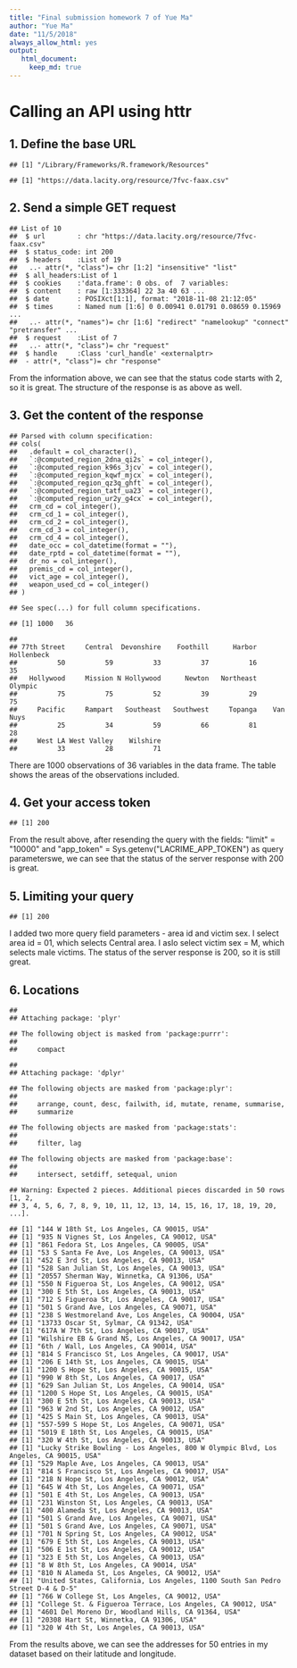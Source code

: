 ```yaml
---
title: "Final submission homework 7 of Yue Ma"
author: "Yue Ma"
date: "11/5/2018"
always_allow_html: yes
output: 
   html_document:
     keep_md: true
---
```




# Calling an API using httr

## 1. Define the base URL


```
## [1] "/Library/Frameworks/R.framework/Resources"
```

```
## [1] "https://data.lacity.org/resource/7fvc-faax.csv"
```

## 2. Send a simple GET request

```
## List of 10
##  $ url        : chr "https://data.lacity.org/resource/7fvc-faax.csv"
##  $ status_code: int 200
##  $ headers    :List of 19
##   ..- attr(*, "class")= chr [1:2] "insensitive" "list"
##  $ all_headers:List of 1
##  $ cookies    :'data.frame':	0 obs. of  7 variables:
##  $ content    : raw [1:333364] 22 3a 40 63 ...
##  $ date       : POSIXct[1:1], format: "2018-11-08 21:12:05"
##  $ times      : Named num [1:6] 0 0.00941 0.01791 0.08659 0.15969 ...
##   ..- attr(*, "names")= chr [1:6] "redirect" "namelookup" "connect" "pretransfer" ...
##  $ request    :List of 7
##   ..- attr(*, "class")= chr "request"
##  $ handle     :Class 'curl_handle' <externalptr> 
##  - attr(*, "class")= chr "response"
```

From the information above, we can see that the status code starts with 2, so it is great.
The structure of the response is as above as well.

## 3. Get the content of the response

```
## Parsed with column specification:
## cols(
##   .default = col_character(),
##   `:@computed_region_2dna_qi2s` = col_integer(),
##   `:@computed_region_k96s_3jcv` = col_integer(),
##   `:@computed_region_kqwf_mjcx` = col_integer(),
##   `:@computed_region_qz3q_ghft` = col_integer(),
##   `:@computed_region_tatf_ua23` = col_integer(),
##   `:@computed_region_ur2y_g4cx` = col_integer(),
##   crm_cd = col_integer(),
##   crm_cd_1 = col_integer(),
##   crm_cd_2 = col_integer(),
##   crm_cd_3 = col_integer(),
##   crm_cd_4 = col_integer(),
##   date_occ = col_datetime(format = ""),
##   date_rptd = col_datetime(format = ""),
##   dr_no = col_integer(),
##   premis_cd = col_integer(),
##   vict_age = col_integer(),
##   weapon_used_cd = col_integer()
## )
```

```
## See spec(...) for full column specifications.
```

```
## [1] 1000   36
```

```
## 
## 77th Street     Central  Devonshire    Foothill      Harbor  Hollenbeck 
##          50          59          33          37          16          35 
##   Hollywood     Mission N Hollywood      Newton   Northeast     Olympic 
##          75          75          52          39          29          75 
##     Pacific     Rampart   Southeast   Southwest     Topanga    Van Nuys 
##          25          34          59          66          81          28 
##     West LA West Valley    Wilshire 
##          33          28          71
```

There are 1000 observations of 36 variables in the data frame. The table shows the areas of the observations included.

## 4. Get your access token

```
## [1] 200
```
From the result above, after resending the query with the fields: "limit" = "10000" and "app_token" = Sys.getenv("LACRIME_APP_TOKEN") as query parameterswe, we can see that the status of the server response with 200 is great.

## 5. Limiting your query

```
## [1] 200
```

I added two more query field parameters - area id and victim sex. I select area id = 01, which selects Central area. I aslo select victim sex = M, which selects male victims.
The status of the server response is 200, so it is still great.

## 6. Locations

```
## 
## Attaching package: 'plyr'
```

```
## The following object is masked from 'package:purrr':
## 
##     compact
```

```
## 
## Attaching package: 'dplyr'
```

```
## The following objects are masked from 'package:plyr':
## 
##     arrange, count, desc, failwith, id, mutate, rename, summarise,
##     summarize
```

```
## The following objects are masked from 'package:stats':
## 
##     filter, lag
```

```
## The following objects are masked from 'package:base':
## 
##     intersect, setdiff, setequal, union
```

```
## Warning: Expected 2 pieces. Additional pieces discarded in 50 rows [1, 2,
## 3, 4, 5, 6, 7, 8, 9, 10, 11, 12, 13, 14, 15, 16, 17, 18, 19, 20, ...].
```

```
## [1] "144 W 18th St, Los Angeles, CA 90015, USA"
## [1] "935 N Vignes St, Los Angeles, CA 90012, USA"
## [1] "861 Fedora St, Los Angeles, CA 90005, USA"
## [1] "53 S Santa Fe Ave, Los Angeles, CA 90013, USA"
## [1] "452 E 3rd St, Los Angeles, CA 90013, USA"
## [1] "528 San Julian St, Los Angeles, CA 90013, USA"
## [1] "20557 Sherman Way, Winnetka, CA 91306, USA"
## [1] "550 N Figueroa St, Los Angeles, CA 90012, USA"
## [1] "300 E 5th St, Los Angeles, CA 90013, USA"
## [1] "712 S Figueroa St, Los Angeles, CA 90017, USA"
## [1] "501 S Grand Ave, Los Angeles, CA 90071, USA"
## [1] "238 S Westmoreland Ave, Los Angeles, CA 90004, USA"
## [1] "13733 Oscar St, Sylmar, CA 91342, USA"
## [1] "617A W 7th St, Los Angeles, CA 90017, USA"
## [1] "Wilshire EB & Grand NS, Los Angeles, CA 90017, USA"
## [1] "6th / Wall, Los Angeles, CA 90014, USA"
## [1] "814 S Francisco St, Los Angeles, CA 90017, USA"
## [1] "206 E 14th St, Los Angeles, CA 90015, USA"
## [1] "1200 S Hope St, Los Angeles, CA 90015, USA"
## [1] "990 W 8th St, Los Angeles, CA 90017, USA"
## [1] "629 San Julian St, Los Angeles, CA 90014, USA"
## [1] "1200 S Hope St, Los Angeles, CA 90015, USA"
## [1] "300 E 5th St, Los Angeles, CA 90013, USA"
## [1] "963 W 2nd St, Los Angeles, CA 90012, USA"
## [1] "425 S Main St, Los Angeles, CA 90013, USA"
## [1] "557-599 S Hope St, Los Angeles, CA 90071, USA"
## [1] "5019 E 18th St, Los Angeles, CA 90015, USA"
## [1] "320 W 4th St, Los Angeles, CA 90013, USA"
## [1] "Lucky Strike Bowling - Los Angeles, 800 W Olympic Blvd, Los Angeles, CA 90015, USA"
## [1] "529 Maple Ave, Los Angeles, CA 90013, USA"
## [1] "814 S Francisco St, Los Angeles, CA 90017, USA"
## [1] "218 N Hope St, Los Angeles, CA 90012, USA"
## [1] "645 W 4th St, Los Angeles, CA 90071, USA"
## [1] "501 E 4th St, Los Angeles, CA 90013, USA"
## [1] "231 Winston St, Los Angeles, CA 90013, USA"
## [1] "400 Alameda St, Los Angeles, CA 90013, USA"
## [1] "501 S Grand Ave, Los Angeles, CA 90071, USA"
## [1] "501 S Grand Ave, Los Angeles, CA 90071, USA"
## [1] "701 N Spring St, Los Angeles, CA 90012, USA"
## [1] "679 E 5th St, Los Angeles, CA 90013, USA"
## [1] "506 E 1st St, Los Angeles, CA 90012, USA"
## [1] "323 E 5th St, Los Angeles, CA 90013, USA"
## [1] "8 W 8th St, Los Angeles, CA 90014, USA"
## [1] "810 N Alameda St, Los Angeles, CA 90012, USA"
## [1] "United States, California, Los Angeles, 1100 South San Pedro Street D-4 & D-5"
## [1] "766 W College St, Los Angeles, CA 90012, USA"
## [1] "College St. & Figueroa Terrace, Los Angeles, CA 90012, USA"
## [1] "4601 Del Moreno Dr, Woodland Hills, CA 91364, USA"
## [1] "20308 Hart St, Winnetka, CA 91306, USA"
## [1] "320 W 4th St, Los Angeles, CA 90013, USA"
```
From the results above, we can see the addresses for 50 entries in my dataset based on their latitude and longitude. 
